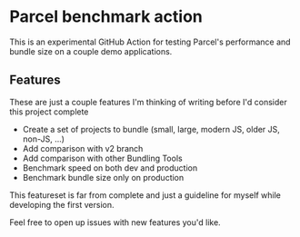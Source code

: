 # Parcel benchmark action

This is an experimental GitHub Action for testing Parcel's performance and bundle size on a couple demo applications.

## Features

These are just a couple features I'm thinking of writing before I'd consider this project complete

- Create a set of projects to bundle (small, large, modern JS, older JS, non-JS, ...)
- Add comparison with v2 branch
- Add comparison with other Bundling Tools
- Benchmark speed on both dev and production
- Benchmark bundle size only on production

This featureset is far from complete and just a guideline for myself while developing the first version.

Feel free to open up issues with new features you'd like.
